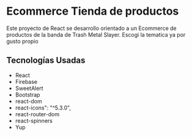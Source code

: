 # Ecommerce Tienda de productos

Este proyecto de React se desarrollo orientado a un Ecommerce de productos de la banda de Trash Metal Slayer. Escogi la tematica ya por gusto propio

## Tecnologías Usadas

- React
- Firebase
- SweetAlert
- Bootstrap
- react-dom
- react-icons": "^5.3.0",
- react-router-dom
- react-spinners
- Yup
